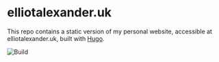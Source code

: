 # elliotalexander.uk

This repo contains a static version of my personal website, accessible at elliotalexander.uk, built with [Hugo](https://gohugo.io/).

![Build](https://github.com/ElliotAlexander/hugo-elliotalexander.uk/actions/workflows/hugo-build.yml/badge.svg)
